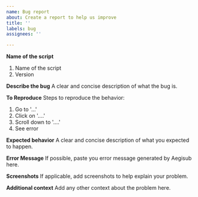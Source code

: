 ```yaml
---
name: Bug report
about: Create a report to help us improve
title: ''
labels: bug
assignees: ''

---
```


**Name of the script**
1. Name of the script
2. Version

**Describe the bug**
A clear and concise description of what the bug is.

**To Reproduce**
Steps to reproduce the behavior:
1. Go to '...'
2. Click on '....'
3. Scroll down to '....'
4. See error

**Expected behavior**
A clear and concise description of what you expected to happen.

**Error Message**
If possible, paste you error message generated by Aegisub here.

**Screenshots**
If applicable, add screenshots to help explain your problem.

**Additional context**
Add any other context about the problem here.

